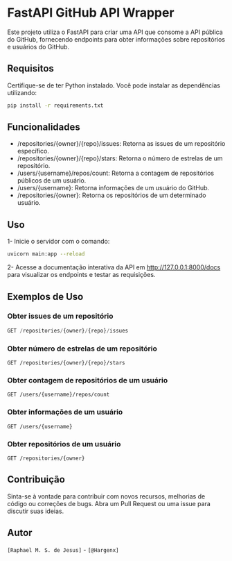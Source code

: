 # FastAPI GitHub API Wrapper

Este projeto utiliza o FastAPI para criar uma API que consome a API pública do GitHub, fornecendo endpoints para obter informações sobre repositórios e usuários do GitHub.

## Requisitos

Certifique-se de ter Python instalado. Você pode instalar as dependências utilizando:

```bash
pip install -r requirements.txt
```

## Funcionalidades
- /repositories/{owner}/{repo}/issues: Retorna as issues de um repositório específico.
- /repositories/{owner}/{repo}/stars: Retorna o número de estrelas de um repositório.
- /users/{username}/repos/count: Retorna a contagem de repositórios públicos de um usuário.
- /users/{username}: Retorna informações de um usuário do GitHub.
- /repositories/{owner}: Retorna os repositórios de um determinado usuário.

## Uso

1- Inicie o servidor com o comando:
```bash
uvicorn main:app --reload
```

2- Acesse a documentação interativa da API em http://127.0.0.1:8000/docs para visualizar os endpoints e testar as requisições.

## Exemplos de Uso
### Obter issues de um repositório
```python
GET /repositories/{owner}/{repo}/issues
```

### Obter número de estrelas de um repositório
```
GET /repositories/{owner}/{repo}/stars
```
### Obter contagem de repositórios de um usuário
```
GET /users/{username}/repos/count
```
### Obter informações de um usuário
```
GET /users/{username}
```
### Obter repositórios de um usuário
```
GET /repositories/{owner}
```
## Contribuição
Sinta-se à vontade para contribuir com novos recursos, melhorias de código ou correções de bugs. Abra um Pull Request ou uma issue para discutir suas ideias.

## Autor
`[Raphael M. S. de Jesus]` - `[@Hargenx]`